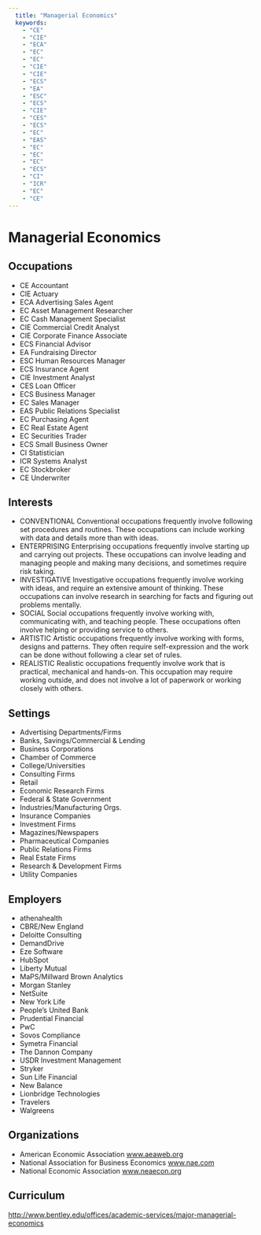 ```yaml
---
  title: "Managerial Economics"
  keywords: 
    - "CE"
    - "CIE"
    - "ECA"
    - "EC"
    - "EC"
    - "CIE"
    - "CIE"
    - "ECS"
    - "EA"
    - "ESC"
    - "ECS"
    - "CIE"
    - "CES"
    - "ECS"
    - "EC"
    - "EAS"
    - "EC"
    - "EC"
    - "EC"
    - "ECS"
    - "CI"
    - "ICR"
    - "EC"
    - "CE"
---
```

# Managerial Economics

## Occupations


 - CE
    Accountant
 - CIE
    Actuary
 - ECA
    Advertising Sales Agent
 - EC
    Asset Management Researcher
 - EC
    Cash Management Specialist
 - CIE
    Commercial Credit Analyst
 - CIE
    Corporate Finance Associate
 - ECS
    Financial Advisor
 - EA
    Fundraising Director
 - ESC
    Human Resources Manager
 - ECS
    Insurance Agent
 - CIE
    Investment Analyst
 - CES
    Loan Officer
 - ECS
    Business Manager
 - EC
    Sales Manager
 - EAS
    Public Relations Specialist
 - EC
    Purchasing Agent
 - EC
    Real Estate Agent
 - EC
    Securities Trader
 - ECS
    Small Business Owner
 - CI
    Statistician
 - ICR
    Systems Analyst
 - EC
    Stockbroker
 - CE
    Underwriter

## Interests


 - CONVENTIONAL
    Conventional occupations frequently involve following set procedures and routines. These occupations can include working with data and details more than with ideas.
 - ENTERPRISING
    Enterprising occupations frequently involve starting up and carrying out projects. These occupations can involve leading and managing people and making many decisions, and sometimes require risk taking.
 - INVESTIGATIVE
    Investigative occupations frequently involve working with ideas, and require an extensive amount of thinking. These occupations can involve research in searching for facts and figuring out problems mentally.
 - SOCIAL
    Social occupations frequently involve working with, communicating with, and teaching people. These occupations often involve helping or providing service to others.
 - ARTISTIC
    Artistic occupations frequently involve working with forms, designs and patterns. They often require self-expression and the work can be done without following a clear set of rules.
 - REALISTIC
    Realistic occupations frequently involve work that is practical, mechanical and hands-on. This occupation may require working outside, and does not involve a lot of paperwork or working closely with others.

## Settings


 - Advertising Departments/Firms
 - Banks, Savings/Commercial  & Lending
 - Business Corporations
 - Chamber of Commerce
 - College/Universities
 - Consulting Firms
 - Retail
 - Economic Research Firms
 - Federal & State Government
 - Industries/Manufacturing Orgs.
 - Insurance Companies
 - Investment Firms
 - Magazines/Newspapers
 - Pharmaceutical Companies
 - Public Relations Firms
 - Real Estate Firms
 - Research & Development Firms
 - Utility Companies

## Employers


 - athenahealth
 - CBRE/New England
 - Deloitte Consulting
 - DemandDrive
 - Eze Software
 - HubSpot
 - Liberty Mutual
 - MaPS/Millward Brown Analytics
 - Morgan Stanley
 - NetSuite
 - New York Life
 - People’s United Bank
 - Prudential Financial
 - PwC
 - Sovos Compliance
 - Symetra Financial
 - The Dannon Company
 - USDR Investment Management
 - Stryker
 - Sun Life Financial
 - New Balance
 - Lionbridge Technologies
 - Travelers 
 - Walgreens

## Organizations


 - American Economic Association
    www.aeaweb.org
 - National Association for Business Economics
    www.nae.com
 - National Economic Association
    www.neaecon.org

## Curriculum


http://www.bentley.edu/offices/academic-services/major-managerial-economics
